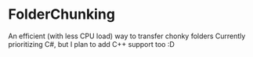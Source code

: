 # FolderChunking
An efficient (with less CPU load) way to transfer chonky folders
Currently prioritizing C#, but I plan to add C++ support too :D